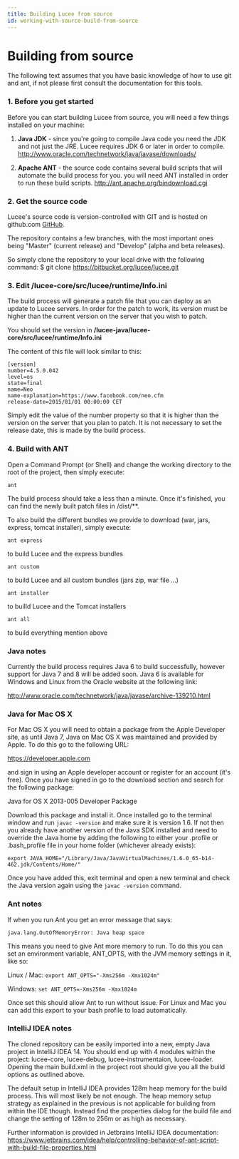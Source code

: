 ```yaml
---
title: Building Lucee from source
id: working-with-source-build-from-source
---
```


# Building from source #

The following text assumes that you have basic knowledge of how to use git and ant, if not please first consult the documentation for this tools.

### 1. Before you get started

Before you can start building Lucee from source, you will need a few things installed on your machine:

1. **Java JDK** - since you're going to compile Java code you need the JDK and not just the JRE.  Lucee requires JDK 6 or later in order to compile.  http://www.oracle.com/technetwork/java/javase/downloads/

1. **Apache ANT** - the source code contains several build scripts that will automate the build process for you. you will need ANT installed in order to run these build scripts. http://ant.apache.org/bindownload.cgi

### 2. Get the source code

Lucee's source code is version-controlled with GIT and is hosted on github.com [GitHub](https://github.com/lucee/lucee).

The repository contains a few branches, with the most important ones being "Master" (current release) and "Develop" (alpha and beta releases).

So simply clone the repository to your local drive with the following command:
$ git clone https://bitbucket.org/lucee/lucee.git


### 3. Edit /lucee-core/src/lucee/runtime/Info.ini

The build process will generate a patch file that you can deploy as an update to Lucee servers. In order for the patch to work, its version must be higher than the current version on the server that you wish to patch.

You should set the version in **/lucee-java/lucee-core/src/lucee/runtime/Info.ini**

The content of this file will look similar to this:

    [version]
    number=4.5.0.042
    level=os
    state=final
    name=Neo
    name-explanation=https://www.facebook.com/neo.cfm
    release-date=2015/01/01 00:00:00 CET

Simply edit the value of the number property so that it is higher than the version on the server that you plan to patch.
It is not necessary to set the release date, this is made by the build process.

### 4. Build with ANT

Open a Command Prompt (or Shell) and change the working directory to the root of the project, then simply execute:

    ant

The build process should take a less than a minute.  Once it's finished, you can find the newly built patch files in /dist/**.

To also build the different bundles we provide to download (war, jars, express, tomcat installer), simply execute:

    ant express

to build Lucee and the express bundles

    ant custom

to build Lucee and all custom bundles (jars zip, war file ...)

    ant installer

to builld Lucee and the Tomcat installers

    ant all

to build everything mention above

### Java notes
Currently the build process requires Java 6 to build successfully, however support for Java 7 and 8 will be added soon. Java 6 is available for Windows and Linux from the Oracle website at the following link:

http://www.oracle.com/technetwork/java/javase/archive-139210.html

### Java for Mac OS X
For Mac OS X you will need to obtain a package from the Apple Developer site, as until Java 7, Java on Mac OS X was maintained and provided by Apple. To do this go to the following URL:

https://developer.apple.com

and sign in using an Apple developer account or register for an account (it's free). Once you have signed in go to the download section and search for the following package:

Java for OS X 2013-005 Developer Package

Download this package and install it. Once installed go to the terminal window and run ```javac -version``` and make sure it is version 1.6. If not then you already have another version of the Java SDK installed and need to override the Java home by adding the following to either your .profile or .bash_profile file in your home folder (whichever already exists):

    export JAVA_HOME="/Library/Java/JavaVirtualMachines/1.6.0_65-b14-462.jdk/Contents/Home/"

Once you have added this, exit terminal and open a new terminal and check the Java version again using the `javac -version` command.

### Ant notes
If when you run Ant you get an error message that says:

    java.lang.OutOfMemoryError: Java heap space

This means you need to give Ant more memory to run. To do this you can set an environment variable, ANT_OPTS, with the JVM memory settings in it, like so:

Linux / Mac: `export ANT_OPTS="-Xms256m -Xmx1024m"`

Windows: `set ANT_OPTS=-Xms256m -Xmx1024m`

Once set this should allow Ant to run without issue. For Linux and Mac you can add this export to your bash profile to load automatically.

### IntelliJ IDEA notes
The cloned repository can be easily imported into a new, empty Java project in IntelliJ IDEA 14. You should end up with 4 modules within the project: lucee-core, lucee-debug, lucee-instrumentaion, lucee-loader. Opening the main build.xml in the project root should give you all the build options as outlined above.

The default setup in IntelliJ IDEA provides 128m heap memory for the build process. This will most likely be not enough. The heap memory setup strategy as explained in the previous is not applicable for building from within the IDE though. Instead find the properties dialog for the build file and change the setting of 128m to 256m or as high as necessary.

Further information is provided in Jetbrains IntelliJ IDEA documentation: https://www.jetbrains.com/idea/help/controlling-behavior-of-ant-script-with-build-file-properties.html
